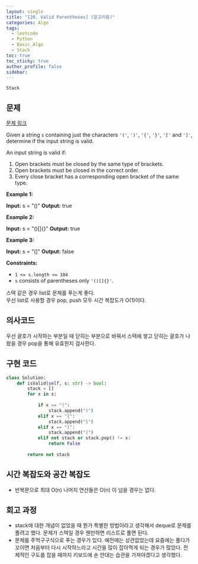 ```yaml
---
layout: single
title: "[20. Valid Parentheses] (알고리즘)"
categories: Algo
tags:
  - leetcode
  - Python
  - Basic_Algo
  - Stack
toc: true
toc_sticky: true
author_profile: false
sidebar:
---
```

`Stack`
## 문제

[문제 링크](https://leetcode.com/problems/valid-parentheses/)

Given a string `s` containing just the characters `'('`, `')'`, `'{'`, `'}'`, `'['` and `']'`, determine if the input string is valid.

An input string is valid if:

1. Open brackets must be closed by the same type of brackets.
2. Open brackets must be closed in the correct order.
3. Every close bracket has a corresponding open bracket of the same type.

**Example 1:**

**Input:** s = "()"
**Output:** true

**Example 2:**

**Input:** s = "()[]{}"
**Output:** true

**Example 3:**

**Input:** s = "(]"
**Output:** false

**Constraints:**

- `1 <= s.length <= 104`
- `s` consists of parentheses only `'()[]{}'`.


스텍 같은 경우 list로 문제를 푸는게 좋다.     
우선 list로 사용할 경우 pop, push 모두 시간 복잡도가 O(1)이다.

## 의사코드

우선 괄호가 시작하는 부분일 때 닫히는 부분으로 바꿔서 스택에 쌓고 닫히는 괄호가 나왔을 경우 pop을 통해 유효한지 검사한다.

## 구현 코드

```python
class Solution:
    def isValid(self, s: str) -> bool:
        stack = []
        for x in s:
        
            if x == "(":
                stack.append(")")
            elif x == "{":
                stack.append("}")
            elif x == "[":
                stack.append("]")
            elif not stack or stack.pop() != x:
                return False
            
        return not stack

```

## 시간 복잡도와 공간 복잡도

- 반복문으로 최대 O(n) 나머지 연산들은 O(n) 이 넘을 경우는 없다.

## 회고 과정

- stack에 대한 개념이 없었을 때 뭔가 특별한 방법이라고 생각해서 deque로 문제를 풀려고 했다. 문제가 스텍일 경우 웬만하면 리스트로 풀면 된다.
- 문제를 주먹구구식으로 푸는 경우가 있다. 예전에는 상관없었는데 요즘에는 풀다가 꼬이면 처음부터 다시 시작하느라고 시간을 많이 잡아먹게 되는 경우가 많았다. 전체적인 구도를 잡을 때까지 키보드에 손 안대는 습관을 가져야겠다고 생각했다.      



